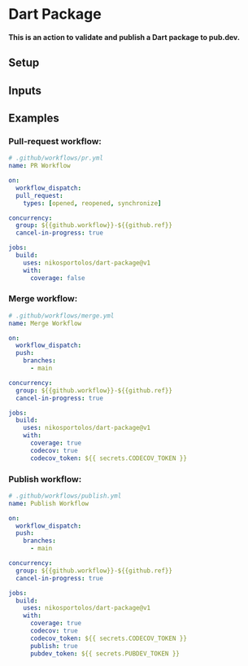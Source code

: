 # Dart Package
#### This is an action to validate and publish a Dart package to pub.dev.

## Setup




## Inputs


## Examples

### Pull-request workflow:

```yaml
# .github/workflows/pr.yml 
name: PR Workflow

on:
  workflow_dispatch:
  pull_request:
    types: [opened, reopened, synchronize]

concurrency:
  group: ${{github.workflow}}-${{github.ref}}
  cancel-in-progress: true

jobs:
  build:
    uses: nikosportolos/dart-package@v1
    with:
      coverage: false
```


### Merge workflow:

```yaml
# .github/workflows/merge.yml 
name: Merge Workflow

on:
  workflow_dispatch:
  push:
    branches:
      - main

concurrency:
  group: ${{github.workflow}}-${{github.ref}}
  cancel-in-progress: true

jobs:
  build:
    uses: nikosportolos/dart-package@v1
    with:
      coverage: true
      codecov: true
      codecov_token: ${{ secrets.CODECOV_TOKEN }}
```


### Publish workflow:

```yaml
# .github/workflows/publish.yml 
name: Publish Workflow

on:
  workflow_dispatch:
  push:
    branches:
      - main

concurrency:
  group: ${{github.workflow}}-${{github.ref}}
  cancel-in-progress: true

jobs:
  build:
    uses: nikosportolos/dart-package@v1
    with:
      coverage: true
      codecov: true
      codecov_token: ${{ secrets.CODECOV_TOKEN }}
      publish: true
      pubdev_token: ${{ secrets.PUBDEV_TOKEN }}
```
